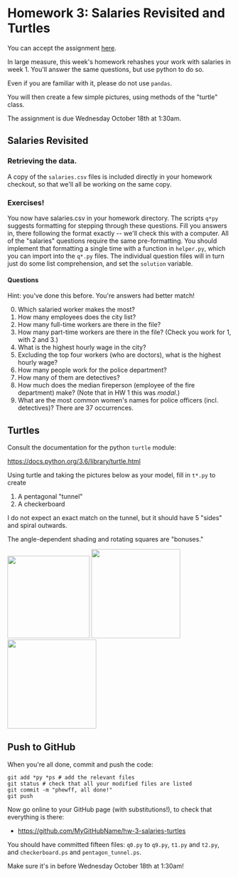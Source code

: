 # Homework 3: Salaries Revisited and Turtles

You can accept the assignment [here](https://classroom.github.com/assignment-invitations/acb6c296950cc73142b3ba923b8a35fc).

In large measure, this week's homework rehashes your work with salaries in week 1.
You'll answer the same questions, but use python to do so.

Even if you are familiar with it, please do not use `pandas`.

You will then create a few simple pictures, using methods of the "turtle" class.

The assignment is due Wednesday October 18th at 1:30am.


## Salaries Revisited

### Retrieving the data.

A copy of the `salaries.csv` files is included directly in your homework checkout, so that we'll all be working on the same copy.

### Exercises!

You now have salaries.csv in your homework directory.
The scripts `q*py` suggests formatting for stepping through these questions.
Fill you answers in, there following the format exactly -- we'll check this with a computer.
All of the "salaries" questions require the same pre-formatting.
You should implement that formatting a single time with a function in `helper.py`,
  which you can import into the `q*.py` files.
The individual question files will in turn just do some list comprehension,
  and set the `solution` variable.

#### Questions

Hint: you've done this before.  You're answers had better match!

0. Which salaried worker makes the most?
1. How many employees does the city list?
2. How many full-time workers are there in the file?
3. How many part-time workers are there in the file?  (Check you work for 1, with 2 and 3.)
4. What is the highest hourly wage in the city?
5. Excluding the top four workers (who are doctors), what is the highest hourly wage?
6. How many people work for the police department?
7. How many of them are detectives?
8. How much does the median fireperson (employee of the fire department) make?  (Note that in HW 1 this was _modal_.)
9. What are the most common women's names for police officers (incl. detectives)?  There are 37 occurrences.

## Turtles

Consult the documentation for the python `turtle` module:

https://docs.python.org/3.6/library/turtle.html

Using turtle and taking the pictures below as your model, fill in `t*.py` to create

1. A pentagonal "tunnel"
2. A checkerboard

I do not expect an exact match on the tunnel, but it should have 5 "sides" and spiral outwards.

The angle-dependent shading and rotating squares are "bonuses."

<img src="https://raw.githubusercontent.com/harris-ippp/03-salaries-turtles/master/img/pentagonal_tunnel.png" width="185"> <img src="https://raw.githubusercontent.com/harris-ippp/03-salaries-turtles/master/img/checkerboard.png"      width="200"> <img src="https://raw.githubusercontent.com/harris-ippp/03-salaries-turtles/master/img/tilting_checkers.png"  width="200">



## Push to GitHub

When you're all done, commit and push the code:
```
git add *py *ps # add the relevant files
git status # check that all your modified files are listed
git commit -m "phewff, all done!"
git push
```

Now go online to your GitHub page (with substitutions!), to check that everything is there:

* https://github.com/MyGitHubName/hw-3-salaries-turtles

You should have committed fifteen files: `q0.py` to `q9.py`, `t1.py` and `t2.py`, and `checkerboard.ps` and `pentagon_tunnel.ps`.

Make sure it's in before Wednesday October 18th at 1:30am!
